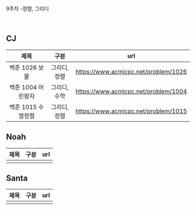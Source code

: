 9주차 -정렬, 그리디

</br>

## CJ

|제목|구분|url|
|:------:|:---:|:---:|
|백준 1026 보물|그리디, 정렬|https://www.acmicpc.net/problem/1026|
|백준 1004 어린왕자|그리디, 수학|https://www.acmicpc.net/problem/1004|
|백준 1015 수열정렬|그리디, 정렬|https://www.acmicpc.net/problem/1015|


## Noah

| 제목 | 구분 | url |
|:------:|:---:|:---:|
||||


## Santa

|제목|구분|url|
|:------:|:---:|:---:|
||||